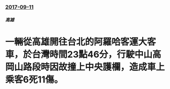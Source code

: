 ### [2017-09-11](/zh/news/2017/09/11/index.md)

##### 高雄
#  一輛從高雄開往台北的阿羅哈客運大客車，於台灣時間23點46分，行駛中山高岡山路段時因故撞上中央護欄，造成車上乘客6死11傷。



